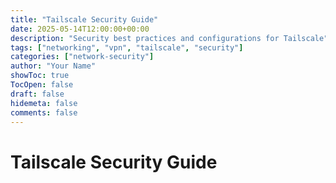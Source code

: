 ```yaml
---
title: "Tailscale Security Guide"
date: 2025-05-14T12:00:00+00:00
description: "Security best practices and configurations for Tailscale"
tags: ["networking", "vpn", "tailscale", "security"]
categories: ["network-security"]
author: "Your Name"
showToc: true
TocOpen: false
draft: false
hidemeta: false
comments: false
---
```


# Tailscale Security Guide
